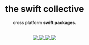 <!-- markdownlint-configure-file {
  "MD013": {
    "code_blocks": false,
    "tables": false
  },
  "MD033": false,
  "MD041": false
} -->


<div align="center">

# the swift collective

cross platform **swift packages**.

<br/>

<a style href="https://github.com/the-swift-collective/zlib">
  <img align="center" src="https://github-readme-stats.vercel.app/api/pin/?username=the-swift-collective&repo=zlib&show_icons=true&theme=aura_dark&border_radius=10.5&description_lines_count=1"/>
</a>

<a href="https://github.com/the-swift-collective/libpng">
  <img align="center" src="https://github-readme-stats.vercel.app/api/pin/?username=the-swift-collective&repo=libpng&show_icons=true&theme=aura_dark&border_radius=10.5&description_lines_count=1"/>
</a>

<a href="https://github.com/the-swift-collective/libwebp">
  <img align="center" src="https://github-readme-stats.vercel.app/api/pin/?username=the-swift-collective&repo=libwebp&show_icons=true&theme=aura_dark&border_radius=10.5&description_lines_count=1"/>
</a>

<a href="https://github.com/the-swift-collective/imgui">
  <img align="center" src="https://github-readme-stats.vercel.app/api/pin/?username=the-swift-collective&repo=imgui&show_icons=true&theme=aura_dark&border_radius=10.5&description_lines_count=1"/>
</a>

<br/>
<br/>
